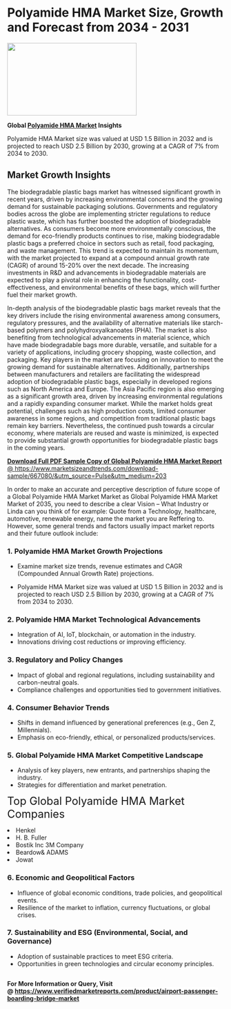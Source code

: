 <H1>Polyamide HMA Market Size, Growth and Forecast from 2034 - 2031</H1><img class="aligncenter size-medium wp-image-584254" src="https://thirdeyenews.in/wp-content/uploads/2034/09/Global-Market-Research-300x168.jpeg" alt="" width="300" height="168" /><p><strong>Global&nbsp;<a href="https://www.marketsizeandtrends.com/download-sample/667080/&amp;utm_source=Pulse&amp;utm_medium=203">Polyamide HMA Market</a> Insights</strong></p><p>Polyamide HMA Market size was valued at USD 1.5 Billion in 2032 and is projected to reach USD 2.5 Billion by 2030, growing at a CAGR of 7% from 2034 to 2030.</p><p><h2>Market Growth Insights</h2> <p>The biodegradable plastic bags market has witnessed significant growth in recent years, driven by increasing environmental concerns and the growing demand for sustainable packaging solutions. Governments and regulatory bodies across the globe are implementing stricter regulations to reduce plastic waste, which has further boosted the adoption of biodegradable alternatives. As consumers become more environmentally conscious, the demand for eco-friendly products continues to rise, making biodegradable plastic bags a preferred choice in sectors such as retail, food packaging, and waste management. This trend is expected to maintain its momentum, with the market projected to expand at a compound annual growth rate (CAGR) of around 15-20% over the next decade. The increasing investments in R&D and advancements in biodegradable materials are expected to play a pivotal role in enhancing the functionality, cost-effectiveness, and environmental benefits of these bags, which will further fuel their market growth.</p> <p><a href="#"></a></p> <p>In-depth analysis of the biodegradable plastic bags market reveals that the key drivers include the rising environmental awareness among consumers, regulatory pressures, and the availability of alternative materials like starch-based polymers and polyhydroxyalkanoates (PHA). The market is also benefiting from technological advancements in material science, which have made biodegradable bags more durable, versatile, and suitable for a variety of applications, including grocery shopping, waste collection, and packaging. Key players in the market are focusing on innovation to meet the growing demand for sustainable alternatives. Additionally, partnerships between manufacturers and retailers are facilitating the widespread adoption of biodegradable plastic bags, especially in developed regions such as North America and Europe. The Asia Pacific region is also emerging as a significant growth area, driven by increasing environmental regulations and a rapidly expanding consumer market. While the market holds great potential, challenges such as high production costs, limited consumer awareness in some regions, and competition from traditional plastic bags remain key barriers. Nevertheless, the continued push towards a circular economy, where materials are reused and waste is minimized, is expected to provide substantial growth opportunities for biodegradable plastic bags in the coming years.</p> <p><a href="#"></p><p><span class=""><strong>Download Full PDF Sample Copy of Global Polyamide HMA Market Report</strong> @ <a href="https://www.marketsizeandtrends.com/download-sample/667080/&amp;utm_source=Pulse&amp;utm_medium=203" target="_blank">https://www.marketsizeandtrends.com/download-sample/667080/&amp;utm_source=Pulse&amp;utm_medium=203</a></span></p><p>In order to make an accurate and perceptive description of future scope of a Global&nbsp;Polyamide HMA Market Market as Global&nbsp;Polyamide HMA Market Market of 2035, you need to describe a clear Vision &ndash; What Industry or Linda can you think of for example: Quote from a Technology, healthcare, automotive, renewable energy, name the market you are Reffering to. However, some general trends and factors usually impact market reports and their future outlook include:</p><h3>1.&nbsp;<strong>Polyamide HMA Market Growth Projections</strong></h3><ul><li>Examine market size trends, revenue estimates and CAGR (Compounded Annual Growth Rate) projections.</li><li><p>Polyamide HMA Market size was valued at USD 1.5 Billion in 2032 and is projected to reach USD 2.5 Billion by 2030, growing at a CAGR of 7% from 2034 to 2030.</p></li></ul><h3>2.&nbsp;<strong>Polyamide HMA Market Technological Advancements</strong></h3><ul><li>Integration of AI, IoT, blockchain, or automation in the industry.</li><li>Innovations driving cost reductions or improving efficiency.</li></ul><h3>3.&nbsp;<strong>Regulatory and Policy Changes</strong></h3><ul><li>Impact of global and regional regulations, including sustainability and carbon-neutral goals.</li><li>Compliance challenges and opportunities tied to government initiatives.</li></ul><h3>4.&nbsp;<strong>Consumer Behavior Trends</strong></h3><ul><li>Shifts in demand influenced by generational preferences (e.g., Gen Z, Millennials).</li><li>Emphasis on eco-friendly, ethical, or personalized products/services.</li></ul><h3>5.&nbsp;<strong>Global Polyamide HMA Market Competitive Landscape</strong></h3><ul><li>Analysis of key players, new entrants, and partnerships shaping the industry.</li><li>Strategies for differentiation and market penetration.</li></ul><p data-pm-slice="1 1 []"><span style="color: inherit; font-family: inherit; font-size: 25px;">Top Global Polyamide HMA Market Companies</span></p><div class="" data-test-id=""><p><li>Henkel</li><li> H. B. Fuller</li><li> Bostik Inc 3M Company</li><li> Beardow& ADAMS</li><li> Jowat</li></p></div><h3>6.&nbsp;<strong>Economic and Geopolitical Factors</strong></h3><ul><li>Influence of global economic conditions, trade policies, and geopolitical events.</li><li>Resilience of the market to inflation, currency fluctuations, or global crises.</li></ul><h3>7.&nbsp;<strong>Sustainability and ESG (Environmental, Social, and Governance)</strong></h3><ul><li>Adoption of sustainable practices to meet ESG criteria.</li><li>Opportunities in green technologies and circular economy principles.</li></ul><h2><strong style="font-size: 14px;">For More Information or Query, Visit @&nbsp;</strong><a style="background-color: #ffffff; font-size: 14px;" href="https://www.marketsizeandtrends.com/report/polyamide-hma-market/" target="_blank">https://www.verifiedmarketreports.com/product/airport-passenger-boarding-bridge-market</a></h2>
